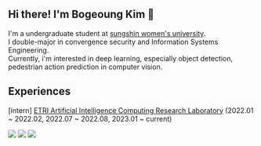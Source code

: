 
## Hi there! I'm Bogeoung Kim 👋

<p align="left"> 
    
  
  I'm a undergraduate student at <a href="https://www.sungshin.ac.kr/sites/main_kor/main.jsp"> sungshin women's university</a>.  
  I double-major in convergence security and Information Systems Engineering.  
  Currently, i'm interested in deep learning, especially object detection, pedestrian action prediction in computer vision.
</p>
 

## Experiences
[intern] 
<a href="https://www.etri.re.kr/eng/sub6/sub6_0101.etri?departCode=10">ETRI Artificial Intelligence Computing Research Laboratory</a>
  (2022.01 ~ 2022.02, 2022.07 ~ 2022.08, 2023.01 ~ current)  
  
<img src="https://img.shields.io/badge/Python-3776AB?style=flat-square&logo=Python&logoColor=white"/> <img src="https://img.shields.io/badge/C++-00599C?style=flat-square&logo=C++&logoColor=white"/> <a href="https://bbooo.tistory.com/"><img src="https://img.shields.io/badge/Blog-181717?style=flat-square&logo=Blog&logoColor=white"/>


<!--
**bogeoung/bogeoung** is a ✨ _special_ ✨ repository because its `README.md` (this file) appears on your GitHub profile.

Here are some ideas to get you started:

- 🔭 I’m currently working on ...
- 🌱 I’m currently learning ...
- 👯 I’m looking to collaborate on ...
- 🤔 I’m looking for help with ...
- 💬 Ask me about ...
- 📫 How to reach me: ...
- 😄 Pronouns: ...
- ⚡ Fun fact: ...
-->
